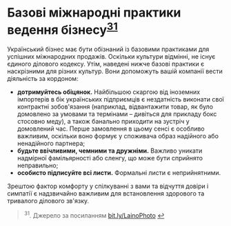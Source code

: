 <h1 id="базові-міжнародні-практики-ведення-бізнесу">Базові міжнародні практики ведення бізнесу<sup><a href="#fn_31" id="reffn_31">31</a></sup></h1>

Український бізнес має бути обізнаний із базовими практиками для успішних міжнародних продажів. Оскільки культури відмінні, не існує єдиного ділового кодексу. Утім, наведені нижче базові практики є наскрізними для різних культур. Вони допоможуть вашій компанії вести діяльність за кордоном:
<ul type="disc">
<li><b>дотримуйтесь обіцянок.</b> Найбільшою скаргою від іноземних імпортерів в бік українських підприємців є нездатність виконати свої контрактні зобов'язання (наприклад, відвантажити товар, як було домовлено за умовами та термінами – дивіться для прикладу бокс стосовно меду), а також банально приходити на зустріч у домовлений час. Перше замовлення в цьому сенсі є особливо важливим, оскільки воно формує у споживача образ надійного або ненадійного партнера;</li>
<li><b>будьте ввічливими, чемними та дружніми.</b> Важливо уникати надмірної фамільярності або сленгу, що може бути сприйнято неправильно;</li>
<li><b>особисто підписуйте всі листи.</b> Формальні листи є неприйнятними.</li>
</ul>

Зрештою фактор комфорту у спілкуванні з вами та відчуття довіри і симпатії є надзвичайно важливим для встановлення здорового та тривалого ділового зв'язку. 

<blockquote id="fn_31">
<sup>31</sup>. Джерело за посиланням <a href="https://bit.ly/LainoPhoto">bit.ly/LainoPhoto</a> <a href="#reffn_31" title="Jump back to footnote [31] in the text."> ↩</a>
</blockquote>